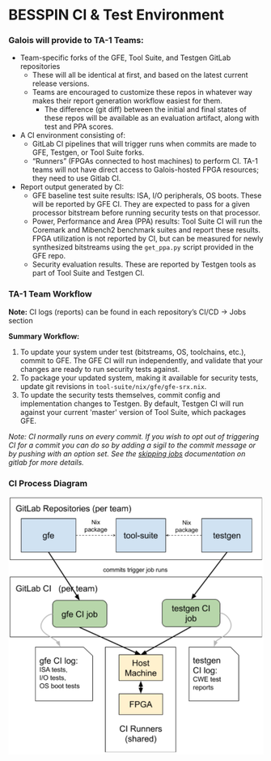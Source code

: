 # BESSPIN CI & Test Environment

### Galois will provide to TA-1 Teams:
- Team-specific forks of the GFE, Tool Suite, and Testgen GitLab repositories
  - These will all be identical at first, and based on the latest current release versions.
  - Teams are encouraged to customize these repos in whatever way makes their report generation workflow easiest for them.
	- The difference (git diff) between the initial and final states of these repos will be available as an evaluation artifact, along with test and PPA scores.
- A CI environment consisting of:
	- GitLab CI pipelines that will trigger runs when commits are made to GFE, Testgen, or Tool Suite forks.
	- “Runners” (FPGAs connected to host machines) to perform CI. TA-1 teams will not have direct access to Galois-hosted FPGA resources; they need to use Gitlab CI.
- Report output generated by CI:
	- GFE baseline test suite results: ISA, I/O peripherals, OS boots. These will be reported by GFE CI. They are expected to pass for a given processor bitstream before running security tests on that processor.
	- Power, Performance and Area (PPA) results: Tool Suite CI will run the Coremark and Mibench2 benchmark suites and report these results. FPGA utilization is not reported by CI, but can be measured for newly synthesized bitstreams using the `get_ppa.py` script provided in the GFE repo.
	- Security evaluation results. These are reported by Testgen tools as part of Tool Suite and Testgen CI.

### TA-1 Team Workflow
**Note:** CI logs (reports) can be found in each repository’s CI/CD -> Jobs section

**Summary Workflow:**

1.   To update your system under test (bitstreams, OS, toolchains, etc.), commit to GFE. The GFE CI will run independently, and validate that your changes are ready to run security tests against.
2.   To package your updated system, making it available for security tests, update git revisions in `tool-suite/nix/gfe/gfe-srx.nix`.
3.   To update the security tests themselves, commit config and implementation changes to Testgen. By default, Testgen CI will run against your current 'master' version of Tool Suite, which packages GFE.


*Note: CI normally runs on every commit. If you wish to opt out of triggering CI for a commit you can do so by adding a sigil to the commit message or by pushing with an option set. See the [skipping jobs](https://docs.gitlab.com/ee/ci/yaml/#skipping-jobs) documentation on gitlab for more details.*

### CI Process Diagram
![fig:ciDiagram](doc/doc-images/ci-diagram.png "CI Diagram")
